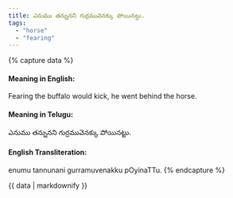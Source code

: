 ```yaml
---
title: ఎనుము తన్నునని గుర్రమువెనక్కు పోయినట్టు.
tags:
  - "horse"
  - "fearing"
---
```


{% capture data %}
#### Meaning in English:
Fearing the buffalo would kick, he went behind the horse.

#### Meaning in Telugu:
ఎనుము తన్నునని గుర్రమువెనక్కు పోయినట్టు.

#### English Transliteration:
enumu tannunani gurramuvenakku pOyinaTTu.
{% endcapture %}

<div class="notice">{{ data | markdownify }}</div>


